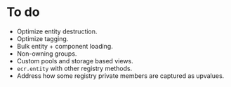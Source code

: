 # To do

- Optimize entity destruction.
- Optimize tagging.
- Bulk entity + component loading.
- Non-owning groups.
- Custom pools and storage based views.
- `ecr.entity` with other registry methods.
- Address how some registry private members are captured as upvalues.
